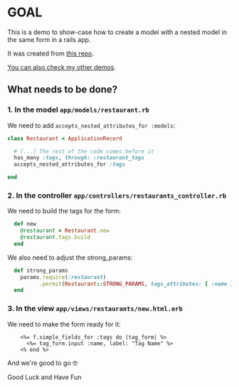 # GOAL

This is a demo to show-case how to create a model with a nested model in the same form in a rails app.

It was created from [this repo](https://github.com/andrerferrer/create-multiple-tags-demo#goal).

[You can also check my other demos](https://github.com/andrerferrer/dedemos/blob/master/README.md#ded%C3%A9mos).

## What needs to be done?

### 1. In the model `app/models/restaurant.rb`

We need to add `accepts_nested_attributes_for :models`:

```ruby
class Restaurant < ApplicationRecord

  # [...] The rest of the code comes before it
  has_many :tags, through: :restaurant_tags
  accepts_nested_attributes_for :tags

end

```

### 2. In the controller `app/controllers/restaurants_controller.rb`

We need to build the tags for the form:

```ruby
  def new
    @restaurant = Restaurant.new
    @restaurant.tags.build
  end
```

We also need to adjust the strong_params:

```ruby
  def strong_params
    params.require(:restaurant)
          .permit(Restaurant::STRONG_PARAMS, tags_attributes: [ :name ]) #We need to add the tags attributes
  end
```

### 3. In the view `app/views/restaurants/new.html.erb`

We need to make the form ready for it:

```erb
    <%= f.simple_fields_for :tags do |tag_form| %>
      <%= tag_form.input :name, label: "Tag Name" %>
    <% end %>
```

And we're good to go 🤓

Good Luck and Have Fun
